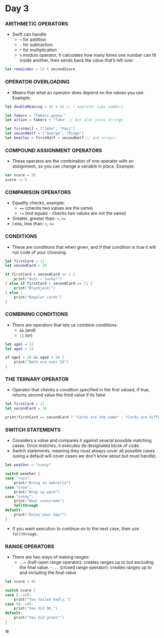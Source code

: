 # Day 3

### ARITHMETIC OPERATORS
- Swift can handle: 
    - `+` for addition 
    - `-` for subtraction
    - `*` for multiplication
    - `%` modulo operator, It calculates how many times one number can fit inside another, then sends back the value that’s left over.
```swift
let remainder = 13 % secondScore
```
### OPERATOR OVERLOADING
- Means that what an operator does depend on the values you use. Example:
```swift
let doubleMeaning = 42 + 42 // + operator sums numbers

let fakers = "Fakers gonna "
let action = fakers + "fake" // but also joins strings

let firstHalf = ["John", "Paul"]
let secondHalf = ["George", "Ringo"]
let beatles = firstHalf + secondHalf // and arrays!
```
### COMPOUND ASSIGNMENT OPERATORS
- These operatos are the combination of one operator with an assignment, so you can change a variable in place. Example:
```swift
var score = 95
score -= 5
```
### COMPARISON OPERATORS
- Equality checks, example:
    - `==` (checks two values are the same) 
    - `!=` (not equals - checks two values are not the same)
- Greater, greater than: `>`, `>=`
- Less, less than: `<`, `<=`

### CONDITIONS
- These are conditions that when given, and if that condition is true it will run code of your choosing.
```swift
let firstCard = 11
let secondCard = 10

if firstCard + secondCard == 2 {
    print("Aces – lucky!")
} else if firstCard + secondCard == 21 {
    print("Blackjack!")
} else {
    print("Regular cards")
}
```
### COMBINING CONDITIONS
- There are operators that lets us combine conditions:
    - `&&` (and)
    - `||` (or)
```swift
let age1 = 12
let age2 = 21

if age1 > 18 && age2 > 18 {
    print("Both are over 18")
}
```
### THE TERNARY OPERATOR
- Operator that checks a condition specified in the first valued, if true, returns second value the third value if its false
```swift
let firstCard = 11
let secondCard = 10

print(firstCard == secondCard ? "Cards are the same" : "Cards are different")
```
### SWITCH STATEMENTS
- Considers a value and compares it against several possible matching cases. Once matches, it executes de designated blcok of code.
- Switch statements, meaning they must always cover all possible cases (using a default will cover cases we don't know about but must handle).
```swift
let weather = "sunny"

switch weather {
case "rain":
    print("Bring an umbrella")
case "snow":
    print("Wrap up warm")
case "sunny":
    print("Wear sunscreen")
    fallthrough
default:
    print("Enjoy your day!")
}
```
- If you want execution to continue on to the next case, then use `fallthrough`.

### RANGE OPERATORS
- There are two ways of making ranges:
    - `..<` (half-open range operator): creates ranges up to but excluding the final value.
    -`...` (closed range operator): creates ranges up to and including the final value

```swift
let score = 85

switch score {
case 0..<50:
    print("You failed badly.")
case 50..<85:
    print("You did OK.")
default:
    print("You did great!")
}
```

:hammer_and_pick:

